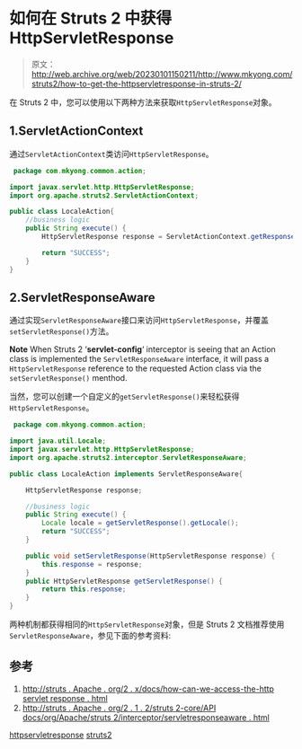 # 如何在 Struts 2 中获得 HttpServletResponse

> 原文：<http://web.archive.org/web/20230101150211/http://www.mkyong.com/struts2/how-to-get-the-httpservletresponse-in-struts-2/>

在 Struts 2 中，您可以使用以下两种方法来获取`HttpServletResponse`对象。

## 1.ServletActionContext

通过`ServletActionContext`类访问`HttpServletResponse`。

```java
 package com.mkyong.common.action;

import javax.servlet.http.HttpServletResponse;
import org.apache.struts2.ServletActionContext;

public class LocaleAction{
	//business logic
	public String execute() {
		HttpServletResponse response = ServletActionContext.getResponse();

		return "SUCCESS";
	}
} 
```

 ## 2.ServletResponseAware

通过实现`ServletResponseAware`接口来访问`HttpServletResponse`，并覆盖 `setServletResponse()`方法。

**Note**
When Struts 2 ‘**servlet-config**‘ interceptor is seeing that an Action class is implemented the `ServletResponseAware` interface, it will pass a `HttpServletResponse` reference to the requested Action class via the `setServletResponse()` menthod.

当然，您可以创建一个自定义的`getServletResponse()`来轻松获得`HttpServletResponse`。

```java
 package com.mkyong.common.action;

import java.util.Locale;
import javax.servlet.http.HttpServletResponse;
import org.apache.struts2.interceptor.ServletResponseAware;

public class LocaleAction implements ServletResponseAware{

	HttpServletResponse response;

	//business logic
	public String execute() {
		Locale locale = getServletResponse().getLocale();
		return "SUCCESS";
	}

	public void setServletResponse(HttpServletResponse response) {
		this.response = response;
	}
	public HttpServletResponse getServletResponse() {
		return this.response;
	}	
} 
```

两种机制都获得相同的`HttpServletResponse`对象，但是 Struts 2 文档推荐使用`ServletResponseAware`，参见下面的参考资料:

 ## 参考

1.  [http://struts . Apache . org/2 . x/docs/how-can-we-access-the-http servlet response . html](http://web.archive.org/web/20190304032352/http://struts.apache.org/2.x/docs/how-can-we-access-the-httpservletresponse.html)
2.  [http://struts . Apache . org/2 . 1 . 2/struts 2-core/API docs/org/Apache/struts 2/interceptor/servletresponseaware . html](http://web.archive.org/web/20190304032352/http://struts.apache.org/2.1.2/struts2-core/apidocs/org/apache/struts2/interceptor/ServletResponseAware.html)

[httpservletresponse](http://web.archive.org/web/20190304032352/http://www.mkyong.com/tag/httpservletresponse/) [struts2](http://web.archive.org/web/20190304032352/http://www.mkyong.com/tag/struts2/)







